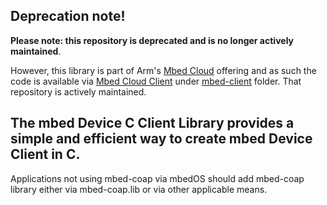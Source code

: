## Deprecation note!

**Please note: this repository is deprecated and is no longer actively maintained**.

However, this library is part of Arm's [Mbed Cloud](https://cloud.mbed.com/docs/current) offering and as such the code is available via [Mbed Cloud Client](https://github.com/ARMmbed/mbed-cloud-client) under
[mbed-client](https://github.com/ARMmbed/mbed-cloud-client/tree/master/mbed-client) folder. That repository is actively maintained.

## The mbed Device C Client Library provides a simple and efficient way to create mbed Device Client in C.

Applications not using mbed-coap via mbedOS should add mbed-coap library either via mbed-coap.lib or via other
applicable means.
